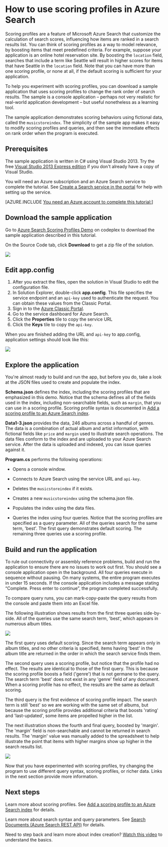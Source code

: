 <properties 
	pageTitle="How to use scoring profiles in Azure Search | Microsoft Azure | Hosted cloud search service" 
	description="Tune search ranking through scoring profiles in Azure Search, a hosted cloud search service on Microsoft Azure." 
	services="search" 
	documentationCenter="" 
	authors="HeidiSteen" 
	manager="mblythe" 
	editor=""/>

<tags 
	ms.service="search" 
	ms.devlang="rest-api" 
	ms.workload="search" 
	ms.topic="article" 
	ms.tgt_pltfrm="na" 
	ms.date="11/04/2015" 
	ms.author="heidist"/>

# How to use scoring profiles in Azure Search

Scoring profiles are a feature of Microsoft Azure Search that customize the calculation of search scores, influencing how items are ranked in a search results list. You can think of scoring profiles as a way to model relevance, by boosting items that meet predefined criteria. For example, suppose your application is an online hotel reservation site. By boosting the `location` field, searches that include a term like Seattle will result in higher scores for items that have Seattle in the `location` field. Note that you can have more than one scoring profile, or none at all, if the default scoring is sufficient for your application.

To help you experiment with scoring profiles, you can download a sample application that uses scoring profiles to change the rank order of search results. The sample is a console application – perhaps not very realistic for real-world application development – but useful nonetheless as  a learning tool. 

The sample application demonstrates scoring behaviors using fictional data, called the `musicstoreindex`. The simplicity of the sample app makes it easy to modify scoring profiles and queries, and then see the immediate effects on rank order when the program is executed.

<a id="sub-1"></a>
## Prerequisites

The sample application is written in C# using Visual Studio 2013. Try the free [Visual Studio 2013 Express edition](http://www.visualstudio.com/products/visual-studio-express-vs.aspx) if you don't already have a copy of Visual Studio.

You will need an Azure subscription and an Azure Search service to complete the tutorial. See [Create a Search service in the portal](search-create-service-portal.md) for help with setting up the service.

[AZURE.INCLUDE [You need an Azure account to complete this tutorial:](../../includes/free-trial-note.md)]

<a id="sub-2"></a>
## Download the sample application

Go to [Azure Search Scoring Profiles Demo](https://azuresearchscoringprofiles.codeplex.com/) on codeplex to download the sample application described in this tutorial.

On the Source Code tab, click **Download** to get a zip file of the solution. 

 ![][12]

<a id="sub-3"></a>
## Edit app.config

1. After you extract the files, open the solution in Visual Studio to edit the configuration file.
1. In Solution Explorer, double-click **app.config**. This file specifies the service endpoint and an `api-key` used to authenticate the request. You can obtain these values from the Classic Portal.
1. Sign in to the [Azure Classic Portal](https://portal.azure.com).
1. Go to the service dashboard for Azure Search.
1. Click the **Properties** tile to copy the service URL
1. Click the **Keys** tile to copy the `api-key`.

When you are finished adding the URL and `api-key` to app.config, application settings should look like this:

   ![][11]


<a id="sub-4"></a>
## Explore the application

You're almost ready to build and run the app, but before you do, take a look at the JSON files used to create and populate the index.

**Schema.json** defines the index, including the scoring profiles that are emphasized in this demo. Notice that the schema defines all of the fields used in the index, including non-searchable fields, such as `margin`, that you can use in a scoring profile. Scoring profile syntax is documented in [Add a scoring profile to an Azure Search index](http://msdn.microsoft.com/library/azure/dn798928.aspx).

**Data1-3.json** provides the data, 246 albums across a handful of genres. The data is a combination of actual album and artist information, with fictional fields like `price` and `margin` used to illustrate search operations. The data files conform to the index and are uploaded to your Azure Search service. After the data is uploaded and indexed, you can issue queries against it.

**Program.cs** performs the following operations:

- Opens a console window.

- Connects to Azure Search using the service URL and `api-key`.

- Deletes the `musicstoreindex` if it exists.

- Creates a new `musicstoreindex` using the schema.json file.

- Populates the index using the data files.

- Queries the index using four queries. Notice that the scoring profiles are specified as a query parameter. All of the queries search for the same term, 'best'. The first query demonstrates default scoring. The remaining three queries use a scoring profile.

<a id="sub-5"></a>
## Build and run the application

To rule out connectivity or assembly reference problems, build and run the application to ensure there are no issues to work out first. You should see a console application open in the background. All four queries execute in sequence without pausing. On many systems, the entire program executes in under 15 seconds. If the console application includes a message stating “Complete. Press enter to continue”, the program completed successfully. 

To compare query runs, you can mark-copy-paste the query results from the console and paste them into an Excel file. 

The following illustration shows results from the first three queries side-by-side. All of the queries use the same search term, 'best', which appears in numerous album titles.

   ![][10]

The first query uses default scoring. Since the search term appears only in album titles, and no other criteria is specified, items having 'best' in the album title are returned in the order in which the search service finds them. 

The second query uses a scoring profile, but notice that the profile had no effect. The results are identical to those of the first query. This is because the scoring profile boosts a field ('genre') that is not germane to the query. The search term 'best' does not exist in any 'genre' field of any document. When a scoring profile has no effect, the results are the same as default scoring.  

The third query is the first evidence of scoring profile impact. The search term is still 'best' so we are working with the same set of albums, but because the scoring profile provides additional criteria that boosts 'rating' and 'last-updated', some items are propelled higher in the list.

The next illustration shows the fourth and final query, boosted by 'margin'. The 'margin' field is non-searchable and cannot be returned in search results. The 'margin' value was manually added to the spreadsheet to help illustrate the point that items with higher margins show up higher in the search results list. 

   ![][9]

Now that you have experimented with scoring profiles, try changing the program to use different query syntax, scoring profiles, or richer data. Links in the next section provide more information.

<a id="next-steps"></a>
## Next steps

Learn more about scoring profiles. See [Add a scoring profile to an Azure Search index](http://msdn.microsoft.com/library/azure/dn798928.aspx) for details.

Learn more about search syntax and query parameters. See [Search Documents (Azure Search REST API)](http://msdn.microsoft.com/library/azure/dn798927.aspx) for details.

Need to step back and learn more about index creation? [Watch this video](http://channel9.msdn.com/Shows/Cloud+Cover/Cloud-Cover-152-Azure-Search-with-Liam-Cavanagh) to understand the basics.

<!--Anchors-->
[Prerequisites]: #sub-1
[Download the sample application]: #sub-2
[Edit app.config]: #sub-3
[Explore the application]: #sub-4
[Build and run the application]: #sub-5
[Next steps]: #next-steps

<!--Image references-->
[12]: ./media/search-get-started-scoring-profiles/AzureSearch_CodeplexDownload.PNG
[11]: ./media/search-get-started-scoring-profiles/AzureSearch_Scoring_AppConfig.PNG
[10]: ./media/search-get-started-scoring-profiles/AzureSearch_XLSX1.PNG
[9]: ./media/search-get-started-scoring-profiles/AzureSearch_XLSX2.PNG 